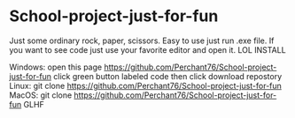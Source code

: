 # School-project-just-for-fun
Just some ordinary rock, paper, scissors. Easy to use just run .exe file. If you want to see code just use your favorite editor and open it. LOL
INSTALL

Windows:
open this page
https://github.com/Perchant76/School-project-just-for-fun
click green button labeled code 
then click download repostory
Linux:
git clone https://github.com/Perchant76/School-project-just-for-fun
MacOS:
git clone https://github.com/Perchant76/School-project-just-for-fun
GLHF
